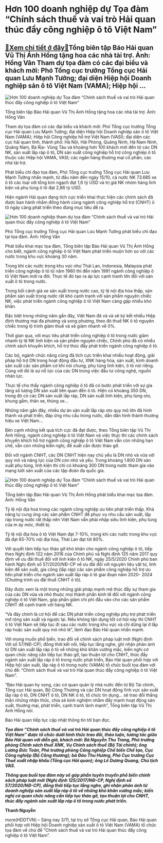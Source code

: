 Hơn 100 doanh nghiệp dự Tọa đàm “Chính sách thuế và vai trò Hải quan thúc đẩy công nghiệp ô tô Việt Nam”
========================================================================================================

[:gift:Xem chi tiết ở đây:gift:](https://hddtvn.com/hon-100-doanh-nghiep-du-toa-dam-chinh-sach-thue-va-vai-tro-hai-quan-thuc-day-cong-nghiep-o-to-viet-nam/)Tổng biên tập Báo Hải quan Vũ Thị Ánh Hồng tặng hoa các nhà tài trợ. Ảnh: Hồng Vân Tham dự tọa đàm có các đại biểu và khách mời: Phó Tổng cục trưởng Tổng cục Hải quan Lưu Mạnh Tưởng; đại diện Hiệp hội Doanh nghiệp sản ô tô Việt Nam (VAMA); Hiệp hội …
----------------------------------------------------------------------------------------------------------------------------------------------------------------------------------------------------------------------------------------------------------





![Hơn 100 doanh nghiệp dự Tọa đàm “Chính sách thuế và vai trò Hải quan thúc đẩy công nghiệp ô tô Việt Nam”](https://hddtvn.com/wp-content/uploads/2021/01/3219_IMG_7776.jpg "Hơn 100 doanh nghiệp dự Tọa đàm “Chính sách thuế và vai trò Hải quan thúc đẩy công nghiệp ô tô Việt Nam”")


Tổng biên tập Báo Hải quan Vũ Thị Ánh Hồng tặng hoa các nhà tài trợ. Ảnh: Hồng Vân



Tham dự tọa đàm có các đại biểu và khách mời: Phó Tổng cục trưởng Tổng cục Hải quan Lưu Mạnh Tưởng; đại diện Hiệp hội Doanh nghiệp sản ô tô Việt Nam (VAMA); Hiệp hội Công nghiệp hỗ trợ Việt Nam (VASI); đại diện các cục hải quan tỉnh, thành phố: Hà Nội, Hải Phòng, Quảng Ninh, Hà Nam Ninh, Quảng Nam, Bà Rịa- Vũng Tàu và khoảng hơn 100 khách mời đến từ các DN NK, sản xuất lắp ráp ô tô, DN sản xuất công nghiệp hỗ trợ công nghiệp ô tô thuộc các Hiệp hội VAMA, VASI; các ngân hàng thương mại cổ phần; các nhà tài trợ.



Phát biểu chỉ đạo tọa đàm, Phó Tổng cục trưởng Tổng cục Hải quan Lưu Mạnh Tưởng nhấn mạnh, từ đầu năm đến ngày 15/10, cả nước NK 73.685 xe ô tô các loại với tổng kim ngạch đạt 1,6 tỷ USD và trị giá NK nhóm hàng linh kiện và phụ tùng ô tô đạt 2,86 tỷ USD.


Hiện ngành Hải quan đang tích cực triển khai thực hiện các chính sách đã được ban hành nhằm đồng hành cùng ngành công nghiệp hỗ trợ (CNHT) ô tô ngày càng phát triển theo đúng mục tiêu đề ra.





![Hơn 100 doanh nghiệp tham dự tọa đàm “Chính sách thuế và vai trò Hải quan thúc đẩy công nghiệp ô tô Việt Nam”](https://hddtvn.com/wp-content/uploads/2021/01/2335_IMG_7741-2.jpg "Hơn 100 doanh nghiệp tham dự tọa đàm “Chính sách thuế và vai trò Hải quan thúc đẩy công nghiệp ô tô Việt Nam”")


Phó Tổng cục trưởng Tổng cục Hải quan Lưu Mạnh Tưởng phát biểu chỉ đạo tại tọa đàm. Ảnh: Hồng Vân



Phát biểu khai mạc tọa đàm, Tổng biên tập Báo Hải quan Vũ Thị Ánh Hồng cho biết, ngành công nghiệp ô tô Việt Nam phát triển muộn hơn so với các nước trong khu vực khoảng 30 năm.


Trong khi các nước trong khu vực như Thái Lan, Indonesia, Malaysia phát triển công nghiệp ô tô từ năm 1960 thì đến năm 1991 ngành công nghiệp ô tô Việt Nam mới ra đời. Thực tế đó tạo ra áp lực cạnh tranh lớn đối với sản xuất ô tô trong nước.


Trong bối cảnh giá xe sản xuất trong nước cao, tỷ lệ nội địa hóa thấp, sản phẩm sản xuất trong nước rất khó cạnh trạnh với sản phẩm nguyên chiếc NK, việc phát triển ngành công nghiệp ô tô Việt Nam càng gặp nhiều khó khăn.


Đặc biệt trong những năm gần đây, Việt Nam đã và và sẽ ký kết nhiều Hiệp định thương mại đa phương và song phương, theo đó thuế NK ô tô nguyên chiếc trong lộ trình giảm thuế và sẽ giảm nhanh về 0%.


Thời gian qua, với mục tiêu phát triển công nghiệp ô tô trong nước giảm nhanh tỷ lệ NK linh kiện và sản phẩm nguyên chiếc, Chính phủ đã có nhiều chính sách khuyến khích, hỗ trợ thúc đẩy phát triển ngành công nghiệp ô tô.


Các bộ, ngành chức năng cũng đã tích cực triển khai nhiều hoạt động, giải pháp hỗ trợ DN trong hoạt động đầu tư, XNK hàng hóa, sản xuất, kinh doanh sản xuất các sản phẩm cơ khí nói chung, phụ tùng linh kiện, ô tô nói riêng. Cùng với đó là sự nỗ lực của các DN trong việc đầu tư công nghệ, nguồn nhân lực.


Thực tế cho thấy ngành công nghiệp ô tô đã có bước phát triển với sự gia tăng số lượng DN sản xuất liên quan đến ô tô. Hiện có khoảng 350 DN, trong đó có các DN sản xuất lắp ráp, DN sản xuất linh kiện, phụ tùng oto, khung gầm, thân xe, thùng xe…


Những năm gần đây, nhiều dự án sản xuất lắp ráp oto quy mô lớn đã hình thành và phát triển, đáp ứng nhu cầu trong nước, dần dần hình thành thương hiệu xe Việt Nam…


Bên cạnh những kết quả tích cực đã đạt được, theo Tổng biên tập Vũ Thị Ánh Hồng, ngành công nghiệp ô tô Việt Nam và việc thực thi các chính sách khuyến khích hỗ trợ ngành công nghiệp ô tô Việt Nam vẫn còn những hạn chế, vẫn còn những kiến nghị, đề xuất cần được tháo gỡ.


Đối với ngành CNHT, các DN CNHT hiện nay chủ yếu là DN nhỏ và vừa với quy mô và năng lực của DN còn nhỏ và yếu. Trong khoảng 1.800 DN sản xuất phụ tùng, linh kiện thì chỉ có khoảng 300 DN trong nước tham gia vào mạng lưới sản xuất của các tập đoàn đa quốc gia.





![Hơn 100 doanh nghiệp dự Tọa đàm “Chính sách thuế và vai trò Hải quan thúc đẩy công nghiệp ô tô Việt Nam”](https://hddtvn.com/wp-content/uploads/2021/01/3228_IMG_7694.jpg "Hơn 100 doanh nghiệp dự Tọa đàm “Chính sách thuế và vai trò Hải quan thúc đẩy công nghiệp ô tô Việt Nam”")


Tổng biên tập Báo Hải quan Vũ Thị Ánh Hồng phát biểu khai mạc tọa đàm. Ảnh: Hồng Vân



Tỷ lệ nội địa hoá trong các ngành công nghiệp ưu tiên phát triển thấp. Khả năng tự cung ứng các sản phẩm CNHT để phục vụ nhu cầu sản xuất, lắp ráp trong nước rất thấp nên Việt Nam vẫn phải nhập siêu linh kiện, phụ tùng của m áy móc, thiết bị.


Tỷ lệ nội địa hóa ô tô Việt Nam đạt 7-10%, trong khi các nước trong khu vực đã đạt 65-70% nội địa hóa, Thái Lan đạt tới 80%.


Với quyết tâm tiếp tục tháo gỡ khó khăn cho ngành công nghiệp ô tô, tiếp theo Nghị định 122 năm 2016 của Chính phủ và Nghị định 125 năm 2017 quy định về ưu đãi thuế đối với linh kiện ô tô NK, ngày 25/5/2020 Chính phủ ban hành Nghị định số 57/2020/NĐ-CP về ưu đãi đối với nguyên liệu vật tư, linh kiện để sản xuất, gia công (lắp ráp) các sản phẩm công nghiệp hỗ trợ ưu tiên phát triển cho ngành sản xuất lắp ráp ô tô giai đoạn năm 2020- 2024 (Chương trình ưu đãi thuế CNHT ô tô).


Đây được xem là một trong những giải pháp mạnh mẽ thúc đẩy sự tham gia của các DN vừa và nhỏ thuộc mọi thành phần kinh tế đối với ngành công nghiệp ô tô Việt Nam, góp phần giảm chi phí đầu vào cho các sản phẩm CNHT để cạnh tranh với hàng NK.


“Và đây chính là cơ hội để các DN phát triển công nghiệp phụ trợ phát triển mở rộng sản xuất và ngược lại. Nếu không tận dụng tốt cơ hội này thì CNHT ô tô Việt Nam sẽ tiếp tục đi sau các nước trong khu vực và chỉ dừng lại ở lắp ráp hoặc sản xuất quy mô nhỏ lẻ”, lãnh đạo Báo Hải quan nhấn mạnh.


Với mong muốn phổ biến, trao đổi về chính sách pháp luật mới (Nghị định Với số 57/NĐ-CP); đồng thời kết nối, tiếp tục lắng nghe, ghi nhận phản ánh từ DN sản xuất lắp ráp ô tô về những khó khăn vướng mắc, kiến nghị cơ quan chức năng cần tiếp tục tháo gỡ, tạo thuận lợi cho CNHT, thúc đẩy ngành sản xuất lắp ráp ô tô trong nước phát triển, Báo Hải quan phối hợp với Hiệp hội sản xuất, lắp ráp ô tô trong nước (VAMA) tổ chức buổi tọa đàm với chủ đề: “Chính sách thuế và vai trò Hải quan thúc đấy công nghiệp ô tô Việt Nam”.


“Báo Hải quan hy vọng, các cơ quan quản lý nhà nước đến từ Bộ Tài chính, Tổng cục Hải quan, Bộ Công Thương và các DN hoạt động lĩnh vực sản xuất lắp ráp ô tô, DN CNHT ô tô, DN NK ô tô, tổ chức tín dụng… sẽ trao đổi thẳng thắn những nhận thức, chia sẻ kinh nghiệm nhằm đẩy mạnh hoạt động sản xuất, thương mại, phát triển, cạnh tranh lành mạnh”, Tổng biên tập Vũ Thị Ánh Hồng nói.


Báo Hải quan tiếp tục cập nhật thông tin tới bạn đọc.






***Tọa đàm “Chính sách thuế và vai trò Hải quan thúc đẩy công nghiệp ô tô Việt Nam” được tổ chức dưới hình thức trao đổi, thảo luận, tương tác giữa Báo Hải quan với diễn giả, khách mời: Bà Nguyễn Thu Trang, Phó trưởng phòng Chính sách thuế XNK, Vụ Chính sách thuế (Bộ Tài chính); ông Lương Đức Toàn, Phó trưởng phòng Công nghiệp Chế biến Chế tạo, Cục Công nghiệp (Bộ Công thương); bà Đào Thu Hương, Phó Cục trưởng Cục Thuế xuất nhập khẩu (Tổng cục Hải quan); ông Lê Dương Quang, Chủ tịch VAS.***


***Thông qua buổi tọa đàm này sẽ góp phần tuyên truyền phổ biến chính sách pháp luật mới (Nghị định 125/2017/NĐ-CP, Nghị định số 57/2020/NĐ-CP), đồng thời tiếp tục lắng nghe, ghi nhận phản ánh từ doanh nghiệp sản xuất lắp ráp ô tô về những khó khăn vướng mắc; kiến nghị cơ quan chức năng cần tiếp tục tháo gỡ, tạo thuận lợi cho CNHT, thúc đẩy ngành sản xuất lắp ráp ô tô trong nước phát triển.***







**Thanh Nguyễn**



more(HDDTVN) – Sáng nay 3/11, tại trụ sở Tổng cục Hải quan, Báo Hải quan phối hợp với Hiệp hội Doanh nghiệp sản xuất ô tô Việt Nam (VAMA) tổ chức tọa đàm về chủ đề “Chính sách thuế và vai trò Hải quan thúc đẩy công nghiệp ô tô Việt Nam”.

